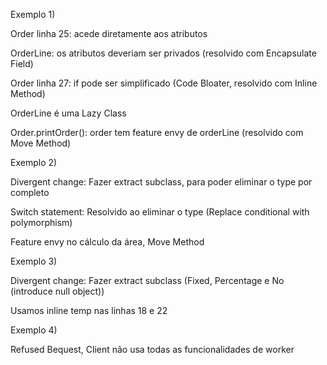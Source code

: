 Exemplo 1)

Order linha 25: acede diretamente aos atributos

OrderLine: os atributos deveriam ser privados (resolvido com Encapsulate Field)

Order linha 27: if pode ser simplificado (Code Bloater, resolvido com Inline Method)

OrderLine é uma Lazy Class

Order.printOrder(): order tem feature envy de orderLine (resolvido com Move Method)

Exemplo 2)

Divergent change: Fazer extract subclass, para poder eliminar o type por completo

Switch statement: Resolvido ao eliminar o type (Replace conditional with polymorphism)

Feature envy no cálculo da área, Move Method

Exemplo 3)

Divergent change: Fazer extract subclass (Fixed, Percentage e No (introduce null object))

Usamos inline temp nas linhas 18 e 22

Exemplo 4)

Refused Bequest, Client não usa todas as funcionalidades de worker